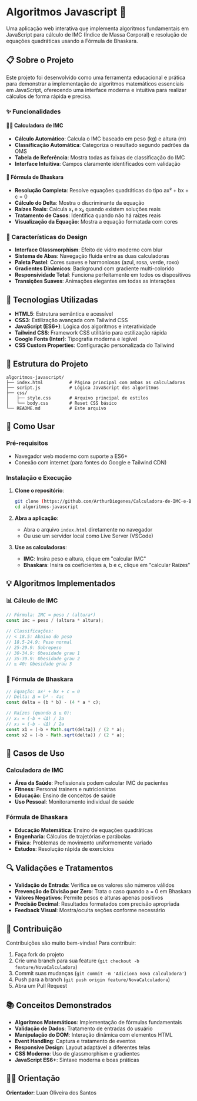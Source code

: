 # Algoritmos Javascript 🧮

Uma aplicação web interativa que implementa algoritmos fundamentais em JavaScript para cálculo de IMC (Índice de Massa Corporal) e resolução de equações quadráticas usando a Fórmula de Bhaskara.

## 📋 Sobre o Projeto

Este projeto foi desenvolvido como uma ferramenta educacional e prática para demonstrar a implementação de algoritmos matemáticos essenciais em JavaScript, oferecendo uma interface moderna e intuitiva para realizar cálculos de forma rápida e precisa.

### ✨ Funcionalidades

#### 🏃‍♂️ Calculadora de IMC
- **Cálculo Automático**: Calcula o IMC baseado em peso (kg) e altura (m)
- **Classificação Automática**: Categoriza o resultado segundo padrões da OMS
- **Tabela de Referência**: Mostra todas as faixas de classificação do IMC
- **Interface Intuitiva**: Campos claramente identificados com validação

#### 📐 Fórmula de Bhaskara
- **Resolução Completa**: Resolve equações quadráticas do tipo ax² + bx + c = 0
- **Cálculo do Delta**: Mostra o discriminante da equação
- **Raízes Reais**: Calcula x₁ e x₂ quando existem soluções reais
- **Tratamento de Casos**: Identifica quando não há raízes reais
- **Visualização da Equação**: Mostra a equação formatada com cores

### 🎨 Características do Design

- **Interface Glassmorphism**: Efeito de vidro moderno com blur
- **Sistema de Abas**: Navegação fluida entre as duas calculadoras
- **Paleta Pastel**: Cores suaves e harmoniosas (azul, rosa, verde, roxo)
- **Gradientes Dinâmicos**: Background com gradiente multi-colorido
- **Responsividade Total**: Funciona perfeitamente em todos os dispositivos
- **Transições Suaves**: Animações elegantes em todas as interações

## 🚀 Tecnologias Utilizadas

- **HTML5**: Estrutura semântica e acessível
- **CSS3**: Estilização avançada com Tailwind CSS
- **JavaScript (ES6+)**: Lógica dos algoritmos e interatividade
- **Tailwind CSS**: Framework CSS utilitário para estilização rápida
- **Google Fonts (Inter)**: Tipografia moderna e legível
- **CSS Custom Properties**: Configuração personalizada do Tailwind

## 📁 Estrutura do Projeto

```
algoritmos-javascript/
├── index.html          # Página principal com ambas as calculadoras
├── script.js           # Lógica JavaScript dos algoritmos
├── css/
│   ├── style.css       # Arquivo principal de estilos
│   └── body.css        # Reset CSS básico
└── README.md           # Este arquivo
```

## 🔧 Como Usar

### Pré-requisitos

- Navegador web moderno com suporte a ES6+
- Conexão com internet (para fontes do Google e Tailwind CDN)

### Instalação e Execução

1. **Clone o repositório**:
   ```bash
   git clone (https://github.com/ArthurDiogenes/Calculadora-de-IMC-e-Bhaskara.git)
   cd algoritmos-javascript
   ```

2. **Abra a aplicação**:
   - Abra o arquivo `index.html` diretamente no navegador
   - Ou use um servidor local como Live Server (VSCode)

3. **Use as calculadoras**:
   - **IMC**: Insira peso e altura, clique em "calcular IMC"
   - **Bhaskara**: Insira os coeficientes a, b e c, clique em "calcular Raízes"

## 💡 Algoritmos Implementados

### 📊 Cálculo de IMC

```javascript
// Fórmula: IMC = peso / (altura²)
const imc = peso / (altura * altura);

// Classificações:
// < 18.5: Abaixo do peso
// 18.5-24.9: Peso normal
// 25-29.9: Sobrepeso
// 30-34.9: Obesidade grau 1
// 35-39.9: Obesidade grau 2
// ≥ 40: Obesidade grau 3
```

### 🔢 Fórmula de Bhaskara

```javascript
// Equação: ax² + bx + c = 0
// Delta: Δ = b² - 4ac
const delta = (b * b) - (4 * a * c);

// Raízes (quando Δ ≥ 0):
// x₁ = (-b + √Δ) / 2a
// x₂ = (-b - √Δ) / 2a
const x1 = (-b + Math.sqrt(delta)) / (2 * a);
const x2 = (-b - Math.sqrt(delta)) / (2 * a);
```

## 🎯 Casos de Uso

### Calculadora de IMC
- **Área da Saúde**: Profissionais podem calcular IMC de pacientes
- **Fitness**: Personal trainers e nutricionistas
- **Educação**: Ensino de conceitos de saúde
- **Uso Pessoal**: Monitoramento individual de saúde

### Fórmula de Bhaskara
- **Educação Matemática**: Ensino de equações quadráticas
- **Engenharia**: Cálculos de trajetórias e parábolas
- **Física**: Problemas de movimento uniformemente variado
- **Estudos**: Resolução rápida de exercícios

## 🔍 Validações e Tratamentos

- **Validação de Entrada**: Verifica se os valores são números válidos
- **Prevenção de Divisão por Zero**: Trata o caso quando a = 0 em Bhaskara
- **Valores Negativos**: Permite pesos e alturas apenas positivos
- **Precisão Decimal**: Resultados formatados com precisão apropriada
- **Feedback Visual**: Mostra/oculta seções conforme necessário

## 🤝 Contribuição

Contribuições são muito bem-vindas! Para contribuir:

1. Faça fork do projeto
2. Crie uma branch para sua feature (`git checkout -b feature/NovaCalculadora`)
3. Commit suas mudanças (`git commit -m 'Adiciona nova calculadora'`)
4. Push para a branch (`git push origin feature/NovaCalculadora`)
5. Abra um Pull Request

## 📚 Conceitos Demonstrados

- **Algoritmos Matemáticos**: Implementação de fórmulas fundamentais
- **Validação de Dados**: Tratamento de entradas do usuário
- **Manipulação do DOM**: Interação dinâmica com elementos HTML
- **Event Handling**: Captura e tratamento de eventos
- **Responsive Design**: Layout adaptável a diferentes telas
- **CSS Moderno**: Uso de glassmorphism e gradientes
- **JavaScript ES6+**: Sintaxe moderna e boas práticas

## 👨‍🏫 Orientação

**Orientador**: Luan Oliveira dos Santos
